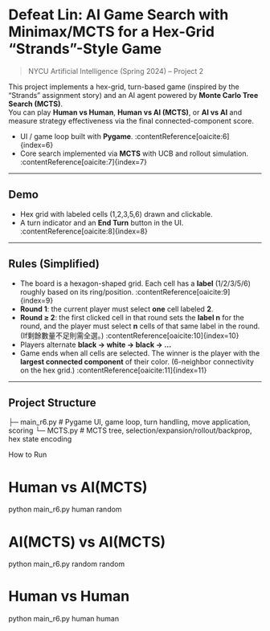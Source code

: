 # Defeat Lin: AI Game Search with Minimax/MCTS for a Hex-Grid “Strands”-Style Game

> NYCU Artificial Intelligence (Spring 2024) – Project 2

This project implements a hex-grid, turn-based game (inspired by the “Strands” assignment story) and an AI agent powered by **Monte Carlo Tree Search (MCTS)**.  
You can play **Human vs Human**, **Human vs AI (MCTS)**, or **AI vs AI** and measure strategy effectiveness via the final connected-component score.

- UI / game loop built with **Pygame**. :contentReference[oaicite:6]{index=6}  
- Core search implemented via **MCTS** with UCB and rollout simulation. :contentReference[oaicite:7]{index=7}

---

## Demo

- Hex grid with labeled cells (1,2,3,5,6) drawn and clickable.
- A turn indicator and an **End Turn** button in the UI. :contentReference[oaicite:8]{index=8}

---

## Rules (Simplified)

- The board is a hexagon-shaped grid. Each cell has a **label** (1/2/3/5/6) roughly based on its ring/position. :contentReference[oaicite:9]{index=9}
- **Round 1**: the current player must select **one** cell labeled **2**.  
- **Round ≥ 2**: the first clicked cell in that round sets the **label n** for the round, and the player must select **n** cells of that same label in the round. (If剩餘數量不足則需全選。) :contentReference[oaicite:10]{index=10}
- Players alternate **black → white → black → …**  
- Game ends when all cells are selected. The winner is the player with the **largest connected component** of their color. (6-neighbor connectivity on the hex grid.) :contentReference[oaicite:11]{index=11}

---

## Project Structure

├─ main_r6.py # Pygame UI, game loop, turn handling, move application, scoring
└─ MCTS.py # MCTS tree, selection/expansion/rollout/backprop, hex state encoding

How to Run
# Human vs AI(MCTS)
python main_r6.py human random

# AI(MCTS) vs AI(MCTS)
python main_r6.py random random

# Human vs Human
python main_r6.py human human

